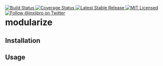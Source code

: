 <div style="float: right;">
	<a href="https://github.com/internachi/modularize/actions" target="_blank">
		<img 
			src="https://github.com/internachi/modularize/workflows/PHPUnit/badge.svg" 
			alt="Build Status" 
		/>
	</a>
	<a href="https://codeclimate.com/github/internachi/modularize/test_coverage" target="_blank">
		<img 
			src="https://api.codeclimate.com/v1/badges/change-me/test_coverage" 
			alt="Coverage Status" 
		/>
	</a>
	<a href="https://packagist.org/packages/internachi/modularize" target="_blank">
        <img 
            src="https://poser.pugx.org/internachi/modularize/v/stable" 
            alt="Latest Stable Release" 
        />
	</a>
	<a href="./LICENSE" target="_blank">
        <img 
            src="https://poser.pugx.org/internachi/modularize/license" 
            alt="MIT Licensed" 
        />
    </a>
    <a href="https://twitter.com/inxilpro" target="_blank">
        <img 
            src="https://img.shields.io/twitter/follow/inxilpro?style=social" 
            alt="Follow @inxilpro on Twitter" 
        />
    </a>
</div>

# modularize

## Installation

## Usage
